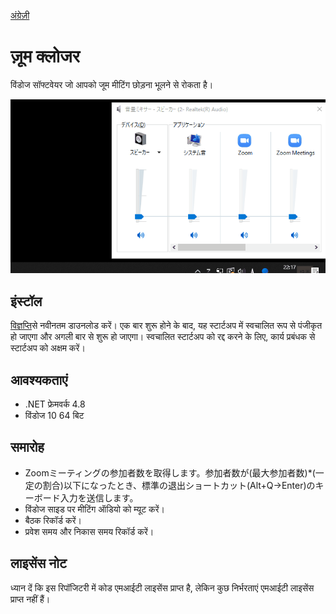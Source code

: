 [अंग्रेज़ी](https://github.com/34j/ZoomCloser/blob/master/README.en.md)

# ज़ूम क्लोजर

विंडोज सॉफ्टवेयर जो आपको जूम मीटिंग छोड़ना भूलने से रोकता है।

![Sample Gif](https://github.com/34j/ZoomCloser/blob/master/ExampleFast.gif)

## इंस्टॉल

[विज्ञप्ति](https://github.com/34j/ZoomCloser/releases)से नवीनतम डाउनलोड करें।
एक बार शुरू होने के बाद, यह स्टार्टअप में स्वचालित रूप से पंजीकृत हो जाएगा और अगली बार से शुरू हो जाएगा। स्वचालित स्टार्टअप को रद्द करने के लिए, कार्य प्रबंधक से स्टार्टअप को अक्षम करें।

## आवश्यकताएं

-   .NET फ्रेमवर्क 4.8
-   विंडोज 10 64 बिट

## समारोह

-   Zoomミーティングの参加者数を取得します。参加者数が(最大参加者数)\*(一定の割合)以下になったとき、標準の退出ショートカット(Alt+Q→Enter)のキーボード入力を送信します。
-   विंडोज साइड पर मीटिंग ऑडियो को म्यूट करें।
-   बैठक रिकॉर्ड करें।
-   प्रवेश समय और निकास समय रिकॉर्ड करें।

## लाइसेंस नोट

ध्यान दें कि इस रिपॉजिटरी में कोड एमआईटी लाइसेंस प्राप्त है, लेकिन कुछ निर्भरताएं एमआईटी लाइसेंस प्राप्त नहीं हैं।
